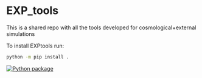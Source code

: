 # EXP_tools
This is a shared repo with all the tools developed for cosmological+external simulations 

To install EXPtools run: 

```bash
python -m pip install .
```
[![Python package](https://github.com/jngaravitoc/EXP_tools/actions/workflows/python-package.yml/badge.svg)](https://github.com/jngaravitoc/EXP_tools/actions/workflows/python-package.yml)
